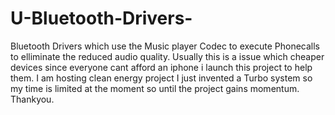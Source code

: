 # U-Bluetooth-Drivers-
Bluetooth Drivers which use the Music player Codec to execute Phonecalls to elliminate the reduced audio quality.
Usually this is a issue which cheaper devices since everyone cant afford an iphone i launch this project to help them.
I am hosting clean energy project I just invented a Turbo system so my time is limited at the moment so until the project gains momentum.
Thankyou.
